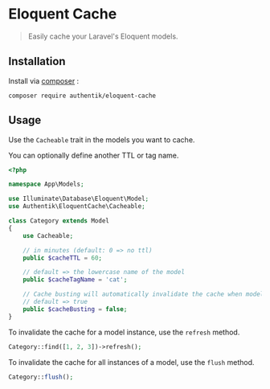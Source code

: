 # Eloquent Cache

> Easily cache your Laravel's Eloquent models.

## Installation

Install via [composer](https://getcomposer.org/) :

`composer require authentik/eloquent-cache`

## Usage

Use the `Cacheable` trait in the models you want to cache.

You can optionally define another TTL or tag name.

```php
<?php

namespace App\Models;

use Illuminate\Database\Eloquent\Model;
use Authentik\EloquentCache\Cacheable;

class Category extends Model
{
    use Cacheable;

    // in minutes (default: 0 => no ttl)
    public $cacheTTL = 60; 

    // default => the lowercase name of the model
    public $cacheTagName = 'cat';

    // Cache busting will automatically invalidate the cache when model instances are updated or deleted.
    // default => true
    public $cacheBusting = false;
}
```

To invalidate the cache for a model instance, use the `refresh` method.

```php
Category::find([1, 2, 3])->refresh();
```

To invalidate the cache for all instances of a model, use the `flush` method.

```php
Category::flush();
```